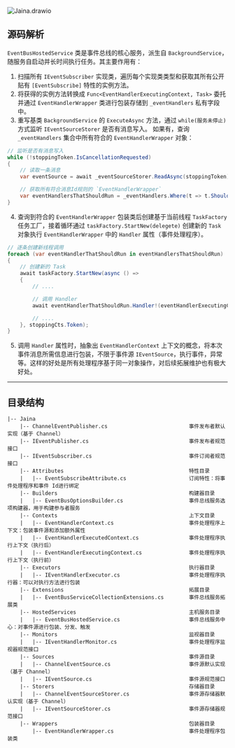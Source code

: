 ![Jaina.drawio](https://gitee.com/dotnetchina/Jaina/raw/master/drawio/Jaina.drawio.png "Jaina.drawio.png")

## 源码解析

`EventBusHostedService` 类是事件总线的核心服务，派生自 `BackgroundService`，随服务自启动并长时间执行任务。其主要作用有：
1. 扫描所有 `IEventSubscriber` 实现类，遍历每个实现类类型和获取其所有公开贴有 `[EventSubscribe]` 特性的实例方法。
2. 将获得的实例方法转换成 `Func<EventHandlerExecutingContext, Task>` 委托并通过 `EventHandlerWrapper` 类进行包装存储到 `_eventHandlers` 私有字段中。
3. 重写基类 `BackgroundService` 的 `ExecuteAsync` 方法，通过 `while(服务未停止)` 方式监听 `IEventSourceStorer` 是否有消息写入。
如果有，查询 `_eventHandlers` 集合中所有符合的 `EventHandlerWrapper` 对象：

```cs
// 监听是否有消息写入
while (!stoppingToken.IsCancellationRequested)
{
    // 读取一条消息
    var eventSource = await _eventSourceStorer.ReadAsync(stoppingToken);

    // 获取所有符合消息Id规则的 `EventHandlerWrapper`
    var eventHandlersThatShouldRun = _eventHandlers.Where(t => t.ShouldRun(eventSource.EventId));
}
```

4. 查询到符合的 `EventHandlerWrapper` 包装类后创建基于当前线程 `TaskFactory` 任务工厂，接着循环通过 `taskFactory.StartNew(delegete)` 创建新的 `Task` 对象执行 `EventHandlerWrapper` 中的 `Handler` 属性（事件处理程序）。

```cs
// 逐条创建新线程调用
foreach (var eventHandlerThatShouldRun in eventHandlersThatShouldRun)
{
    // 创建新的 Task
    await taskFactory.StartNew(async () =>
    {
        // ....

        // 调用 Handler
        await eventHandlerThatShouldRun.Handler!(eventHandlerExecutingContext);

        // ....
    }, stoppingCts.Token);
}
```

5. 调用 `Handler` 属性时，抽象出 `EventHandlerContext` 上下文的概念，将本次事件消息所需信息进行包装，不限于事件源 `IEventSource`，执行事件，异常等。这样的好处是所有处理程序基于同一对象操作，对后续拓展维护也有极大好处。

----

## 目录结构

```
|-- Jaina
    |-- ChannelEventPublisher.cs                          事件发布者默认实现（基于 Channel）
    |-- IEventPublisher.cs                                事件发布者规范接口
    |-- IEventSubscriber.cs                               事件订阅者规范接口
    |-- Attributes                                        特性目录
    |   |-- EventSubscribeAttribute.cs                    订阅特性：将事件处理程序和事件 Id进行绑定
    |-- Builders                                          构建器目录
    |   |-- EventBusOptionsBuilder.cs                     事件总线服务选项构建器，用于构建参与者服务
    |-- Contexts                                          上下文目录
    |   |-- EventHandlerContext.cs                        事件处理程序上下文：包装事件源和添加额外属性
    |   |-- EventHandlerExecutedContext.cs                事件处理程序执行上下文（执行后）
    |   |-- EventHandlerExecutingContext.cs               事件处理程序执行上下文（执行前）
    |-- Executors                                         执行器目录
    |   |-- IEventHandlerExecutor.cs                      事件处理程序执行器：可以对执行方法进行包装
    |-- Extensions                                        拓展目录
    |   |-- EventBusServiceCollectionExtensions.cs        事件总线服务拓展类
    |-- HostedServices                                    主机服务目录
    |   |-- EventBusHostedService.cs                      事件总线服务中心：对事件源进行包装、分发、触发
    |-- Monitors                                          监视器目录
    |   |-- IEventHandlerMonitor.cs                       事件处理程序监视器规范接口
    |-- Sources                                           事件源目录
    |   |-- ChannelEventSource.cs                         事件源默认实现（基于 Channel）
    |   |-- IEventSource.cs                               事件源规范接口
    |-- Storers                                           存储器目录
    |   |-- ChannelEventSourceStorer.cs                   事件源存储器默认实现（基于 Channel）
    |   |-- IEventSourceStorer.cs                         事件源存储器规范接口
    |-- Wrappers                                          包装器目录
        |-- EventHandlerWrapper.cs                        事件处理程序包装类
```
